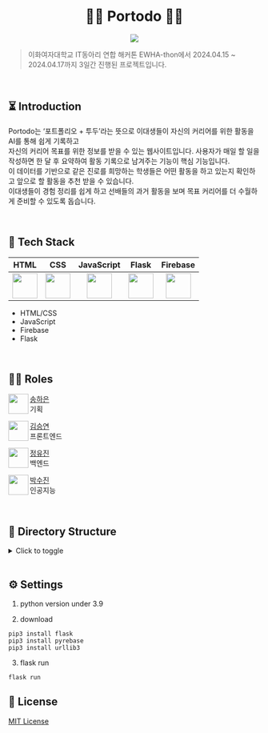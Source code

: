 <div align="center">
  
# 🧚🏻 Portodo 🧚🏻

<img src='https://ifh.cc/g/1zLD7J.jpg' border='0'><br>
</div>

> 이화여자대학교 IT동아리 연합 해커톤 EWHA-thon에서 2024.04.15 ~ 2024.04.17까지 3일간 진행된 프로젝트입니다.

<br>

## ⏳ Introduction
Portodo는 ‘포트폴리오 + 투두’라는 뜻으로 이대생들이 자신의 커리어를 위한 활동을 AI를 통해 쉽게 기록하고 <br> 자신의 커리어 목표를 위한 정보를 받을 수 있는 웹사이트입니다.
사용자가 매일 할 일을 작성하면 한 달 후 요약하여 활동 기록으로 남겨주는 기능이 핵심 기능입니다. <br>
이 데이터를 기반으로 같은 진로를 희망하는 학생들은 어떤 활동을 하고 있는지 확인하고 앞으로 할 활동을 추천 받을 수 있습니다.<br>
이대생들이 경험 정리를 쉽게 하고 선배들의 과거 활동을 보며 목표 커리어를 더 수월하게 준비할 수 있도록 돕습니다. 

<br>

## 📍 Tech Stack

| HTML | CSS | JavaScript | Flask | Firebase |
|:--:|:--:|:--:|:--:|:--:|
|<img height="50px" src="https://cdn.svgporn.com/logos/html-5.svg">|<img height="50px" src="https://cdn.svgporn.com/logos/css-3.svg">|<img height="50px" src="https://cdn.svgporn.com/logos/javascript.svg">|<img height="50px" src="https://cdn.svgporn.com/logos/flask.svg">|<img height="50px" src="https://cdn.svgporn.com/logos/firebase.svg">|

- HTML/CSS
- JavaScript
- Firebase
- Flask

<br>

## 👩‍💻 Roles
<img align="left" width="40" height="40" src="https://avatars.githubusercontent.com/u/67866773?v=4">

[송하은](https://github.com/) <br> 기획 <br>

<img align="left" width="40" height="40" src="https://avatars.githubusercontent.com/u/67866773?v=4">

[김승연](https://github.com/bleuxsy) <br> 프론트엔드 <br> 

<img align="left" width="40" height="40" src="https://avatars.githubusercontent.com/u/67866773?v=4">

[정유진](https://github.com/) <br> 백엔드 <br>

<img align="left" width="40" height="40" src="https://avatars.githubusercontent.com/u/67866773?v=4">

[박수진](https://github.com/mutjin08) <br> 인공지능 <br> 

  <br>

## 📁 Directory Structure

<details>
  <summary>Click to toggle</summary>
  <pre>
├── app.py
├── authentication
│   └── firebase_auth.json
├── database.py
├── package-lock.json
├── package.json
├── static
│   ├── css
│   │   ├── grid.css
│   │   ├── group_insert.css
│   │   ├── login.css
│   │   ├── main.css
│   │   ├── personal_insert.css
│   │   ├── todo.css
│   │   ├── todo_insert.css
│   │   ├── todo_portfolio.css
│   │   └── todo_portfoliowrite.css
│   └── images
│       ├── Folder.png
│       ├── check-circle.png
│       ├── check.png
│       ├── circle.png
│       ├── green.png
│       ├── people.png
│       ├── pofo.png
│       └── x-close.png
└── templates
    ├── grid.html
    ├── group_insert.html
    ├── group_todo_insert.html
    ├── index.html
    ├── login.html
    ├── main.html
    ├── navbar.html
    ├── personal_insert.html
    ├── personal_todo_insert.html
    ├── todo.html
    ├── todo_portfolio.html
    └── todo_portfoliowrite.html
</pre>
</details>

  <br>

## ⚙️ Settings

1. python version under 3.9

2. download
```
pip3 install flask
pip3 install pyrebase
pip3 install urllib3
```

3. flask run
```
flask run
```


## 🔗 License

<a  href="https://github.com/EwhaGreen/front/blob/main/LICENSE">MIT License</a>
